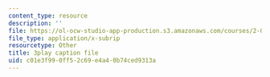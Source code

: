 ```yaml
---
content_type: resource
description: ''
file: https://ol-ocw-studio-app-production.s3.amazonaws.com/courses/2-003sc-engineering-dynamics-fall-2011/c01e3f990ff52c69e4a40b74ced9313a_QHTJK0v404U.srt
file_type: application/x-subrip
resourcetype: Other
title: 3play caption file
uid: c01e3f99-0ff5-2c69-e4a4-0b74ced9313a
---
```

